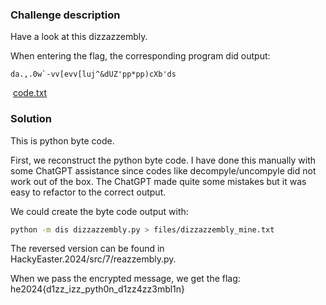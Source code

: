 ### Challenge description

Have a look at this dizzazzembly.

When entering the flag, the corresponding program did output:

```
da.,.0w`-vv[evv[luj^&dUZ'pp*pp)cXb'ds  
```

 [code.txt](https://24.hackyeaster.com/app/rest/user/challenge/28/file)

### Solution
This is python byte code.

First, we reconstruct the python byte code.
I have done this manually with some ChatGPT assistance since codes like decompyle/uncompyle did not work out of the box.
The ChatGPT made quite some mistakes but it was easy to refactor to the correct output.

We could create the byte code output with:
```bash
python -m dis dizzazzembly.py > files/dizzazzembly_mine.txt
```

The reversed version can be found in HackyEaster.2024/src/7/reazzembly.py.

When we pass the encrypted message, we get the flag:
he2024{d1zz_izz_pyth0n_d1zz4zz3mbl1n}
